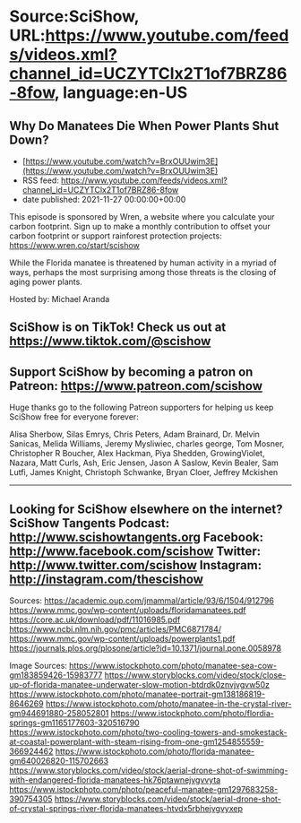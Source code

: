 # Source:SciShow, URL:https://www.youtube.com/feeds/videos.xml?channel_id=UCZYTClx2T1of7BRZ86-8fow, language:en-US

## Why Do Manatees Die When Power Plants Shut Down?
 - [https://www.youtube.com/watch?v=BrxOUUwim3E](https://www.youtube.com/watch?v=BrxOUUwim3E)
 - RSS feed: https://www.youtube.com/feeds/videos.xml?channel_id=UCZYTClx2T1of7BRZ86-8fow
 - date published: 2021-11-27 00:00:00+00:00

This episode is sponsored by Wren, a website where you calculate your carbon footprint. Sign up to make a monthly contribution to offset your carbon footprint or support rainforest protection projects: https://www.wren.co/start/scishow

While the Florida manatee is threatened by human activity in a myriad of ways, perhaps the most surprising among those threats is the closing of aging power plants.

Hosted by: Michael Aranda

SciShow is on TikTok!  Check us out at https://www.tiktok.com/@scishow 
----------
Support SciShow by becoming a patron on Patreon: https://www.patreon.com/scishow
----------
Huge thanks go to the following Patreon supporters for helping us keep SciShow free for everyone forever:

Alisa Sherbow, Silas Emrys, Chris Peters, Adam Brainard, Dr. Melvin Sanicas, Melida Williams, Jeremy Mysliwiec, charles george, Tom Mosner, Christopher R Boucher, Alex Hackman, Piya Shedden, GrowingViolet, Nazara, Matt Curls, Ash, Eric Jensen, Jason A Saslow, Kevin Bealer, Sam Lutfi, James Knight, Christoph Schwanke, Bryan Cloer, Jeffrey Mckishen

----------
Looking for SciShow elsewhere on the internet?
SciShow Tangents Podcast: http://www.scishowtangents.org
Facebook: http://www.facebook.com/scishow
Twitter: http://www.twitter.com/scishow
Instagram: http://instagram.com/thescishow
----------
Sources:
https://academic.oup.com/jmammal/article/93/6/1504/912796 
https://www.mmc.gov/wp-content/uploads/floridamanatees.pdf 
https://core.ac.uk/download/pdf/11016985.pdf 
https://www.ncbi.nlm.nih.gov/pmc/articles/PMC6871784/
https://www.mmc.gov/wp-content/uploads/powerplants1.pdf
https://journals.plos.org/plosone/article?id=10.1371/journal.pone.0058978

Image Sources:
https://www.istockphoto.com/photo/manatee-sea-cow-gm183859426-15983777
https://www.storyblocks.com/video/stock/close-up-of-florida-manatee-underwater-slow-motion-btdrdk0znvjvgvw50z
https://www.istockphoto.com/photo/manatee-portrait-gm138186819-8646269
https://www.istockphoto.com/photo/manatee-in-the-crystal-river-gm944691880-258052801
https://www.istockphoto.com/photo/flordia-springs-gm1165177603-320516790
https://www.istockphoto.com/photo/two-cooling-towers-and-smokestack-at-coastal-powerplant-with-steam-rising-from-one-gm1254855559-366924462
https://www.istockphoto.com/photo/florida-manatee-gm640026820-115702663
https://www.storyblocks.com/video/stock/aerial-drone-shot-of-swimming-with-endangered-florida-manatees-hk76ptawnejvgvvyta
https://www.istockphoto.com/photo/peaceful-manatee-gm1297683258-390754305
https://www.storyblocks.com/video/stock/aerial-drone-shot-of-crystal-springs-river-florida-manatees-htvdx5rbhejvgvyxep

